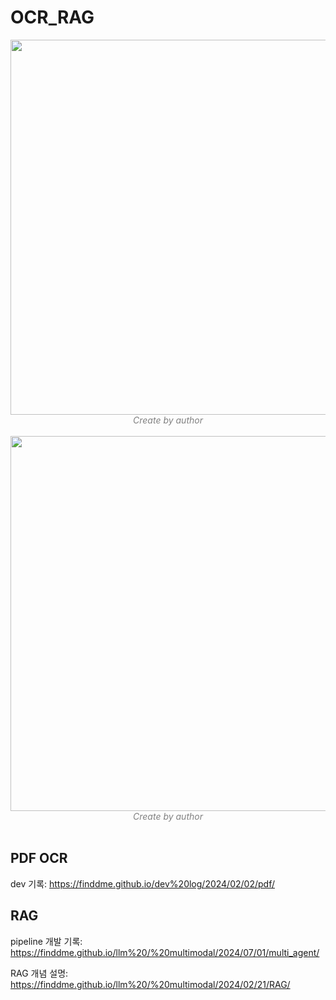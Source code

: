 # OCR_RAG

<center><img width="600" src="./example.gif"></center>
<center><em style="color:gray;">Create by author</em></center><br>

<center><img width="600" src="https://github.com/user-attachments/assets/df498b27-d4a7-4458-bfd5-d6810486710c"></center>
<center><em style="color:gray;">Create by author</em></center><br>

## PDF OCR

dev 기록: https://finddme.github.io/dev%20log/2024/02/02/pdf/

## RAG

pipeline 개발 기록: https://finddme.github.io/llm%20/%20multimodal/2024/07/01/multi_agent/

RAG 개념 설명: https://finddme.github.io/llm%20/%20multimodal/2024/02/21/RAG/
